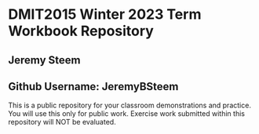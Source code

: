 # DMIT2015 Winter 2023 Term Workbook Repository

## Jeremy Steem

## Github Username: JeremyBSteem

This is a public repository for your classroom demonstrations and practice. You will use this only for public work. Exercise work submitted within this repository will NOT be evaluated.

